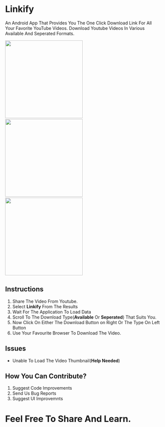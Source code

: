 # Linkify

An Android App That Provides You The One Click Download Link For All Your Favorite YouTube Videos.
Download Youtube Videos In Various Available And Seperated Formats. 

<img src="https://raw.githubusercontent.com/naseemali925/Linkify/master/images/Screenshot_20171216-124838.jpg" width="250">&nbsp;&nbsp;&nbsp;&nbsp;&nbsp;&nbsp;&nbsp;&nbsp;&nbsp;&nbsp;&nbsp;&nbsp;
<img src="https://raw.githubusercontent.com/naseemali925/Linkify/master/images/sharefromyoutube.jpg" width="250">&nbsp;&nbsp;&nbsp;&nbsp;&nbsp;&nbsp;&nbsp;&nbsp;&nbsp;&nbsp;&nbsp;&nbsp;
<img src="https://raw.githubusercontent.com/naseemali925/Linkify/master/images/available.jpg" width="250">&nbsp;&nbsp;&nbsp;&nbsp;&nbsp;&nbsp;&nbsp;&nbsp;&nbsp;&nbsp;&nbsp;&nbsp;

## Instructions

<ol>
  <li>
    Share The Video From Youtube.
  </li>
  <li>
    Select <b>Linkify</b> From The Results
  </li>
  <li>
    Wait For The Application To Load Data
  </li>
  <li>
    Scroll To The Download Type(<b>Available</b> Or <b>Seperated</b>) That Suits You.
  </li>
  <li>
    Now Click On Either The Download Button on Right Or The Type On Left Button
  </li>
  <li>
    Use Your Favourite Browser To Download The Video.
  </li>
  </ol>
  
  ## Issues
  
  <ul>
  <li>
    Unable To Load The Video Thumbnail(<b>Help Needed</b>)
    </li>
  </ul>
  
  ## How You Can Contribute?
  
  <ol>
  <li>Suggest Code Improvements</li>
  <li>Send Us Bug Reports</li>
  <li>Suggest UI Improvemnts</li>
</ol>

# Feel Free To Share And Learn.
